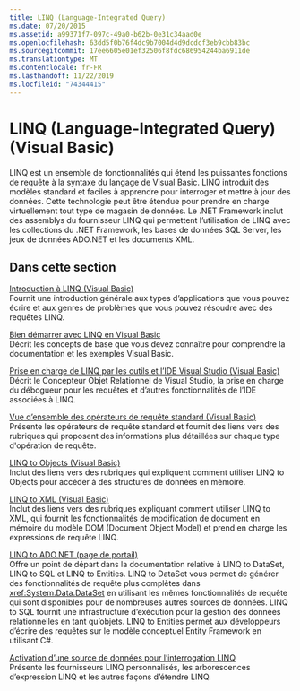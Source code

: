 ```yaml
---
title: LINQ (Language-Integrated Query)
ms.date: 07/20/2015
ms.assetid: a99371f7-097c-49a0-b62b-0e31c34aad0e
ms.openlocfilehash: 63dd5f0b76f4dc9b7004d4d9dcdcf3eb9cbb83bc
ms.sourcegitcommit: 17ee6605e01ef32506f8fdc686954244ba6911de
ms.translationtype: MT
ms.contentlocale: fr-FR
ms.lasthandoff: 11/22/2019
ms.locfileid: "74344415"
---
```

# <a name="language-integrated-query-linq-visual-basic"></a>LINQ (Language-Integrated Query) (Visual Basic)
LINQ est un ensemble de fonctionnalités qui étend les puissantes fonctions de requête à la syntaxe du langage de Visual Basic. LINQ introduit des modèles standard et faciles à apprendre pour interroger et mettre à jour des données. Cette technologie peut être étendue pour prendre en charge virtuellement tout type de magasin de données.  Le .NET Framework inclut des assemblys du fournisseur LINQ qui permettent l’utilisation de LINQ avec les collections du .NET Framework, les bases de données SQL Server, les jeux de données ADO.NET et les documents XML.  
  
## <a name="in-this-section"></a>Dans cette section  
 [Introduction à LINQ (Visual Basic)](../../../../visual-basic/programming-guide/concepts/linq/introduction-to-linq.md)  
 Fournit une introduction générale aux types d’applications que vous pouvez écrire et aux genres de problèmes que vous pouvez résoudre avec des requêtes LINQ.  
  
 [Bien démarrer avec LINQ en Visual Basic](../../../../visual-basic/programming-guide/concepts/linq/getting-started-with-linq.md)  
 Décrit les concepts de base que vous devez connaître pour comprendre la documentation et les exemples Visual Basic.  
  
 [Prise en charge de LINQ par les outils et l’IDE Visual Studio (Visual Basic)](../../../../visual-basic/programming-guide/concepts/linq/visual-studio-ide-and-tools-support-for-linq.md)  
 Décrit le Concepteur Objet Relationnel de Visual Studio, la prise en charge du débogueur pour les requêtes et d’autres fonctionnalités de l’IDE associées à LINQ.  
  
 [Vue d’ensemble des opérateurs de requête standard (Visual Basic)](../../../../visual-basic/programming-guide/concepts/linq/standard-query-operators-overview.md)  
 Présente les opérateurs de requête standard et fournit des liens vers des rubriques qui proposent des informations plus détaillées sur chaque type d'opération de requête.  
  
 [LINQ to Objects (Visual Basic)](../../../../visual-basic/programming-guide/concepts/linq/linq-to-objects.md)  
 Inclut des liens vers des rubriques qui expliquent comment utiliser LINQ to Objects pour accéder à des structures de données en mémoire.  
  
 [LINQ to XML (Visual Basic)](../../../../visual-basic/programming-guide/concepts/linq/linq-to-xml.md)  
 Inclut des liens vers des rubriques expliquant comment utiliser LINQ to XML, qui fournit les fonctionnalités de modification de document en mémoire du modèle DOM (Document Object Model) et prend en charge les expressions de requête LINQ.  
  
 [LINQ to ADO.NET (page de portail)](../../../../visual-basic/programming-guide/concepts/linq/linq-to-adonet-portal-page.md)  
 Offre un point de départ dans la documentation relative à LINQ to DataSet, LINQ to SQL et LINQ to Entities. LINQ to DataSet vous permet de générer des fonctionnalités de requête plus complètes dans <xref:System.Data.DataSet> en utilisant les mêmes fonctionnalités de requête qui sont disponibles pour de nombreuses autres sources de données. LINQ to SQL fournit une infrastructure d’exécution pour la gestion des données relationnelles en tant qu’objets. LINQ to Entities permet aux développeurs d’écrire des requêtes sur le modèle conceptuel Entity Framework en utilisant C#.  
  
 [Activation d’une source de données pour l’interrogation LINQ](../../../../visual-basic/programming-guide/concepts/linq/enabling-a-data-source-for-linq-querying.md)  
 Présente les fournisseurs LINQ personnalisés, les arborescences d’expression LINQ et les autres façons d’étendre LINQ.
